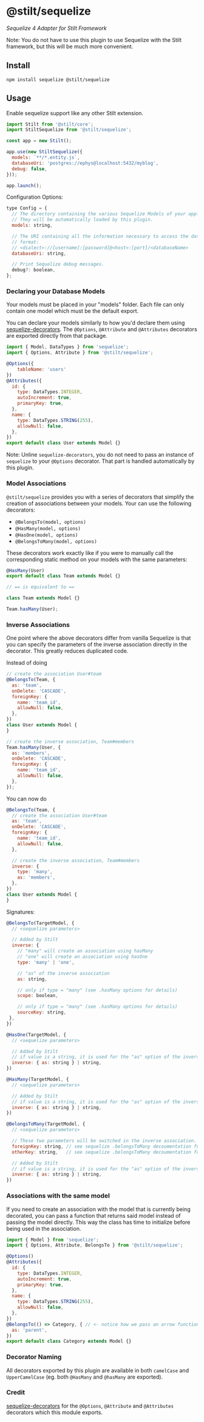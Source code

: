 # @stilt/sequelize

_Sequelize 4 Adapter for Stilt Framework_

Note: You do not have to use this plugin to use Sequelize with the Stilt framework,
but this will be much more convenient.

## Install

`npm install sequelize @stilt/sequelize`

## Usage

Enable sequelize support like any other Stilt extension.

```javascript
import Stilt from '@stilt/core';
import StiltSequelize from '@stilt/sequelize';

const app = new Stilt();

app.use(new StiltSequelize({
  models: `**/*.entity.js`,
  databaseUri: 'postgres://ephys@localhost:5432/myblog',
  debug: false,
}));

app.launch();
```

Configuration Options:

```javascript
type Config = {
  // The directory containing the various Sequelize Models of your application
  // They will be automatically loaded by this plugin.
  models: string,

  // The URI containing all the information necessary to access the database.
  // format:
  // <dialect>://[username]:[password]@<host>:[port]/<databaseName>
  databaseUri: string,

  // Print Sequelize debug messages.
  debug?: boolean,
};
```

### Declaring your Database Models

Your models must be placed in your "models" folder. Each file can only contain one model which must be the default export.

You can declare your models similarly to how you'd declare them using [sequelize-decorators](https://www.npmjs.com/package/sequelize-decorators). The `@Options`, `@Attribute` and `@Attributes` decorators are exported directly from that package.

```javascript
import { Model, DataTypes } from 'sequelize';
import { Options, Attribute } from '@stilt/sequelize';

@Options({
    tableName: 'users'
})
@Attributes({
  id: {
    type: DataTypes.INTEGER,
    autoIncrement: true,
    primaryKey: true,
  },
  name: {
    type: DataTypes.STRING(255),
    allowNull: false,
  },
})
export default class User extends Model {}
```

Note: Unline `sequelize-decorators`, you do not need to pass an instance of `sequelize` to your
`@Options` decorator. That part is handled automatically by this plugin.

### Model Associations

`@stilt/sequelize` provides you with a series of decorators that simplify the creation of associations between your models. Your can use the following decorators:

- `@BelongsTo(model, options)`
- `@HasMany(model, options)`
- `@HasOne(model, options)`
- `@BelongsToMany(model, options)`

These decorators work exactly like if you were to manually call the corresponding static method on your models with the same parameters:

```javascript
@HasMany(User)
export default class Team extends Model {}

// == is equivalent to ==

class Team extends Model {}

Team.hasMany(User);
```

### Inverse Associations

One point where the above decorators differ from vanilla Sequelize is that you can specify the parameters of the inverse
association directly in the decorator. This greatly reduces duplicated code.

Instead of doing

```javascript
// create the association User#team
@BelongsTo(Team, {
  as: 'team',
  onDelete: 'CASCADE',
  foreignKey: {
    name: 'team_id',
    allowNull: false,
  },
})
class User extends Model {
}

// create the inverse association, Team#members
Team.hasMany(User, {
  as: 'members',
  onDelete: 'CASCADE',
  foreignKey: {
    name: 'team_id',
    allowNull: false,
  },
});
```

You can now do

```javascript
@BelongsTo(Team, {
  // create the association User#team
  as: 'team',
  onDelete: 'CASCADE',
  foreignKey: {
    name: 'team_id',
    allowNull: false,
  },

  // create the inverse association, Team#members
  inverse: {
    type: 'many',
    as: 'members',
  },
})
class User extends Model {
}
```

Signatures:

```javascript
@BelongsTo(TargetModel, {
  // <sequelize parameters>

  // Added by Stilt
  inverse: {
    // "many" will create an association using hasMany
    // "one" will create an association using hasOne
    type: 'many' | 'one',

    // "as" of the inverse association
    as: string,

    // only if type = "many" (see .hasMany options for details)
    scope: boolean,

    // only if type = "many" (see .hasMany options for details)
    sourceKey: string,
 },
})

@HasOne(TargetModel, {
  // <sequelize parameters>

  // Added by Stilt
  // if value is a string, it is used for the "as" option of the inverse relation
  inverse: { as: string } | string,
})

@HasMany(TargetModel, {
  // <sequelize parameters>

  // Added by Stilt
  // if value is a string, it is used for the "as" option of the inverse relation
  inverse: { as: string } | string,
})

@BelongsToMany(TargetModel, {
  // <sequelize parameters>

  // These two parameters will be switched in the inverse association.
  foreignKey: string, // see sequelize .belongsToMany decoumentation for details
  otherKey: string,   // see sequelize .belongsToMany decoumentation for details

  // Added by Stilt
  // if value is a string, it is used for the "as" option of the inverse relation
  inverse: { as: string } | string,
})
```

### Associations with the same model

If you need to create an association with the model that is currently being decorated, you can pass
a function that returns said model instead of passing the model directly. This way the class has time to
initialize before being used in the association.

```javascript
import { Model } from 'sequelize';
import { Options, Attribute, BelongsTo } from '@stilt/sequelize';

@Options()
@Attributes({
  id: {
    type: DataTypes.INTEGER,
    autoIncrement: true,
    primaryKey: true,
  },
  name: {
    type: DataTypes.STRING(255),
    allowNull: false,
  },
})
@BelongsTo(() => Category, { // <- notice how we pass an arrow function that returns the model class.
  as: 'parent',
})
export default class Category extends Model {}
```

### Decorator Naming

All decorators exported by this plugin are available in both `camelCase` and `UpperCamelCase` (eg. both `@HasMany` and `@hasMany` are exported).

### Credit

[sequelize-decorators](https://www.npmjs.com/package/sequelize-decorators) for the `@Options`, `@Attribute` and `@Attributes` decorators which this module exports.
